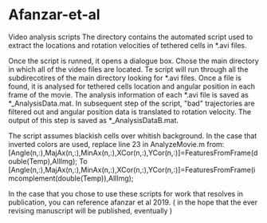 # Afanzar-et-al
Video analysis scripts 
The directory contains the automated script used to extract the locations and rotation velocities of tethered cells in *.avi files. 

Once the script is runned, it opens a dialogue box. Chose the main directory in which all of the video files are located.
Te script will run through all the subdirecotires of the main directory looking for *.avi files. Once a file is found, it is analysed for tethered cells location and angular position in each frame of the movie. The analysis information of each *.avi file is saved as *_AnalysisData.mat. In subsequent step of the script, "bad" trajectories are filtered out and angular position data is translated to rotation velocity. The output of this step is saved as *_AnalysisDataB.mat.

The script assumes blackish cells over whitish background. In the case that inverted colors are used, replace line 23 in AnalyzeMovie.m from:
    [Angle(n,:),MajAx(n,:),MinAx(n,:),XCor(n,:),YCor(n,:)]=FeaturesFromFrame(double(Temp),AllImg);
To
    [Angle(n,:),MajAx(n,:),MinAx(n,:),XCor(n,:),YCor(n,:)]=FeaturesFromFrame(imcomplement(double(Temp)),AllImg);


In the case that you chose to use these scripts for work that resolves in publication, you can reference afanzar et al 2019.
( in the hope that the ever revising manuscript will be published, eventually )
